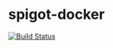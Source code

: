 # spigot-docker
[![Build Status](https://travis-ci.org/shepherdjerred-minecraft/spigot-docker.svg?branch=master)](https://travis-ci.org/shepherdjerred-minecraft/spigot-docker)
